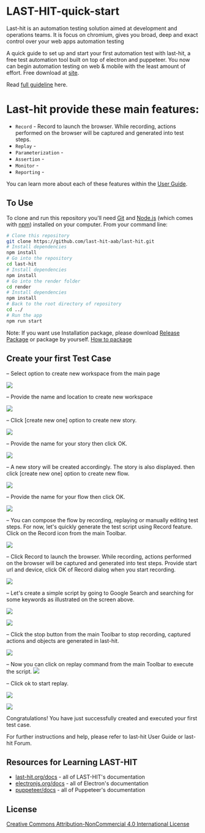 # LAST-HIT-quick-start

Last-hit is an automation testing solution aimed at development and operations teams.
It is focus on chromium, gives you broad, deep and exact control over your web apps automation testing

A quick guide to set up and start your first automation test with last-hit, a free test automation tool built on top of electron and puppeteer. You now can begin automation testing on web & mobile with the least amount of effort. Free download at [site](www.last-hit.com).

Read [full guideline](https://last-hit.org/docs/tutorial/user-guide) here.

# Last-hit provide these main features:

- `Record` - Record to launch the browser. While recording, actions performed on the browser will be captured and generated into test steps.
- `Replay` - 
- `Parameterization` - 
- `Assertion` - 
- `Monitor` - 
- `Reporting` - 

You can learn more about each of these features within the [User Guide](https://last-hit.org/docs/tutorial/user-guide).

## To Use

To clone and run this repository you'll need [Git](https://git-scm.com) and [Node.js](https://nodejs.org/en/download/) (which comes with [npm](http://npmjs.com)) installed on your computer. From your command line:

```bash
# Clone this repository
git clone https://github.com/last-hit-aab/last-hit.git
# Install dependencies
npm install
# Go into the repository
cd last-hit
# Install dependencies
npm install
# Go into the render folder
cd render
# Install dependencies
npm install
# Back to the root directory of repository
cd ../
# Run the app
npm run start
```

Note: If you want use Installation package, please download [Release Package](https://last-hit.org/release/download) or package by yourself. [How to package](https://last-hit.org/docs/tutorial/user-guide/howToPackage)

## Create your first Test Case

–  Select option to create new workspace from the main page

![](/docs/_docs/media/mainPage.PNG) 

–  Provide the name and location to create new workspace

![](/docs/_docs/media/mainPage2.PNG) 

–  Click [create new one] option to create new story.

![](/docs/_docs/media/workspacePage1.PNG) 

–  Provide the name for your story then click OK.

![](/docs/_docs/media/workspacePage2.PNG) 

–  A new story will be created accordingly. The story is also displayed. then click [create new one] option to create new flow.

![](/docs/_docs/media/workspacePage3.PNG) 

–  Provide the name for your flow then click OK.

![](/docs/_docs/media/workspacePage4.PNG) 

–  You can compose the flow by recording, replaying or manually editing test steps. For now, let's quickly generate the test script using Record feature. Click on the Record icon from the main Toolbar.

![](/docs/_docs/media/workspacePage5.PNG) 

–  Click Record to launch the browser. While recording, actions performed on the browser will be captured and generated into test steps. Provide start url and device, click OK of Record dialog when you start recording.

![](/docs/_docs/media/record1.PNG) 

–  Let's create a simple script by going to Google Search and searching for some keywords as illustrated on the screen above. 

![](/docs/_docs/media/record2.PNG) 

![](/docs/_docs/media/record4.PNG) 

–  Click the stop button from the main Toolbar to stop recording, captured actions and objects are generated in last-hit.

![](/docs/_docs/media/record5.PNG) 

–  Now you can click on replay command from the main Toolbar to execute the script.
![](/docs/_docs/media/replay1.png) 

–  Click ok to start replay.

![](/docs/_docs/media/replay2.png) 

![](/docs/_docs/media/replay3.png)

Congratulations! You have just successfully created and executed your first test case.

For further instructions and help, please refer to last-hit User Guide or last-hit Forum.

## Resources for Learning LAST-HIT

- [last-hit.org/docs](https://last-hit.org/docs) - all of LAST-HIT's documentation
- [electronjs.org/docs](https://electronjs.org/docs) - all of Electron's documentation
- [puppeteer/docs](https://github.com/GoogleChrome/puppeteer/tree/master/docs) - all of Puppeteer's documentation


## License

[Creative Commons Attribution-NonCommercial 4.0 International License](http://creativecommons.org/licenses/by-nc/4.0/)
